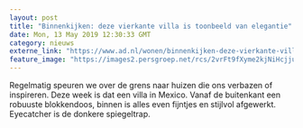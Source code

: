 ```yaml
---
layout: post
title: "Binnenkijken: deze vierkante villa is toonbeeld van elegantie"
date: Mon, 13 May 2019 12:30:33 GMT
category: nieuws
externe_link: "https://www.ad.nl/wonen/binnenkijken-deze-vierkante-villa-is-toonbeeld-van-elegantie~ab101e39/"
feature_image: "https://images2.persgroep.net/rcs/2vrFt9fXyme2kjNiHcjjuM_L4oI/diocontent/147566224/_fitwidth/400/?appId=21791a8992982cd8da851550a453bd7f&quality=0.7"
---
```


Regelmatig speuren we over de grens naar huizen die ons verbazen of inspireren. Deze week is dat een villa in Mexico. Vanaf de buitenkant een robuuste blokkendoos, binnen is alles even fijntjes en stijlvol afgewerkt. Eyecatcher is de donkere spiegeltrap.
